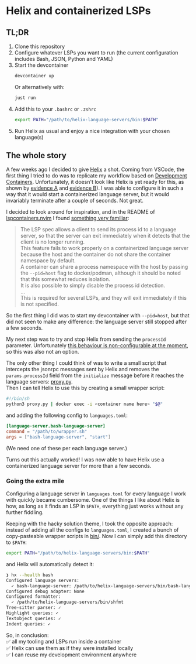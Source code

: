 # Helix and containerized LSPs

## TL;DR

1. Clone this repository
2. Configure whatever LSPs you want to run (the current configuration includes Bash, JSON, Python and YAML)
2. Start the devcontainer
   ```sh
   devcontainer up
   ```
   Or alternatively with:
   ```sh
   just run
   ```
3. Add this to your `.bashrc` or `.zshrc`
   ```sh
   export PATH="/path/to/helix-language-servers/bin:$PATH"
   ```
4. Run Helix as usual and enjoy a nice integration with your chosen language(s)

## The whole story

A few weeks ago I decided to give [Helix](https://helix-editor.com/) a shot. Coming from VSCode, the first thing I tried to do was to replicate my workflow based on [Development Containers](https://containers.dev/). Unfortunately, it doesn't look like Helix is yet ready for this, as shown by [evidence A](https://github.com/helix-editor/helix/issues/5454) and [evidence B](https://github.com/helix-editor/helix/issues/7472)). I was able to configure it in such a way that it would start a containerized language server, but it would invariably terminate after a couple of seconds. Not great.

I decided to look around for inspiration, and in the README of [lspcontainers.nvim](https://github.com/lspcontainers/lspcontainers.nvim) I found [something very familiar](https://github.com/lspcontainers/lspcontainers.nvim#process-id):

> The LSP spec allows a client to send its process id to a language server, so that the server can exit immediately when it detects that the client is no longer running.  
> This feature fails to work properly on a containerized language server because the host and the container do not share the container namespace by default.  
> A container can share a process namespace with the host by passing the `--pid=host` flag to docker/podman, although it should be noted that this somewhat reduces isolation.  
> It is also possible to simply disable the process id detection.  
> ...  
> This is required for several LSPs, and they will exit immediately if this is not specified.  

So the first thing I did was to start my devcontainer with `--pid=host`, but that did not seen to make any difference: the language server still stopped after a few seconds.

My next step was to try and stop Helix from sending the `processId` parameter. Unfortunately [this behaviour is non-configurable at the moment](https://github.com/helix-editor/helix/blob/d0218f7e78bc0c3af4b0995ab8bda66b9c542cf3/helix-lsp/src/client.rs#L560), so this was also not an option.

The only other thing I could think of was to write a small script that intercepts the jsonrpc messages sent by Helix and removes the `params.processId` field from the `initialize` message before it reaches the language servers: [proxy.py](./proxy.py).  
Then I can tell Helix to use this by creating a small wrapper script:
```sh
#!/bin/sh
python3 proxy.py | docker exec -i <container name here> "$@"
```
and adding the following config to `languages.toml`:
```toml
[language-server.bash-language-server]
command = "/path/to/wrapper.sh"
args = ["bash-language-server", "start"]
````
(We need one of these per each language server.)

Turns out this actually worked! I was now able to have Helix use a containerized language server for more than a few seconds.

### Going the extra mile

Configuring a language server in `languages.toml` for every language I work with quickly became cumbersome.
One of the things I like about Helix is how, as long as it finds an LSP in `$PATH`, everything just works without any further fiddling.

Keeping with the hacky solution theme, I took the opposite approach: instead of adding all the configs to `languages.toml`, I created a bunch of copy-pasteable wrapper scripts in [bin/](./bin). Now I can simply add this directory to `$PATH`:
```sh
export PATH="/path/to/helix-language-servers/bin:$PATH"
```
and Helix will automatically detect it:
```sh
❯ hx --health bash
Configured language servers:
  ✓ bash-language-server: /path/to/helix-language-servers/bin/bash-language-server
Configured debug adapter: None
Configured formatter:
  ✓ /path/to/helix-language-servers/bin/shfmt
Tree-sitter parser: ✓
Highlight queries: ✓
Textobject queries: ✓
Indent queries: ✓
```

So, in conclusion:  
✅  all my tooling and LSPs run inside a container  
✅  Helix can use them as if they were installed locally  
✅  I can reuse my development environment anywhere  
